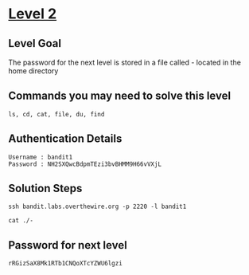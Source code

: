 # [Level 2](https://overthewire.org/wargames/bandit/bandit2.html)

## Level Goal

The password for the next level is stored in a file called - located in the home directory

## Commands you may need to solve this level

    ls, cd, cat, file, du, find

## Authentication Details

    Username : bandit1
    Password : NH2SXQwcBdpmTEzi3bvBHMM9H66vVXjL

## Solution Steps

``` 
ssh bandit.labs.overthewire.org -p 2220 -l bandit1

cat ./-
```

## Password for next level

    rRGizSaX8Mk1RTb1CNQoXTcYZWU6lgzi
